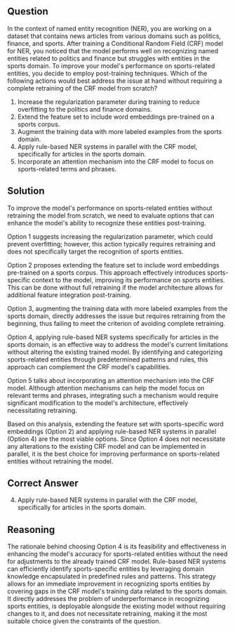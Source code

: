 ## Question

In the context of named entity recognition (NER), you are working on a dataset that contains news articles from various domains such as politics, finance, and sports. After training a Conditional Random Field (CRF) model for NER, you noticed that the model performs well on recognizing named entities related to politics and finance but struggles with entities in the sports domain. To improve your model's performance on sports-related entities, you decide to employ post-training techniques. Which of the following actions would best address the issue at hand without requiring a complete retraining of the CRF model from scratch?

1. Increase the regularization parameter during training to reduce overfitting to the politics and finance domains.
2. Extend the feature set to include word embeddings pre-trained on a sports corpus.
3. Augment the training data with more labeled examples from the sports domain.
4. Apply rule-based NER systems in parallel with the CRF model, specifically for articles in the sports domain.
5. Incorporate an attention mechanism into the CRF model to focus on sports-related terms and phrases.

## Solution

To improve the model's performance on sports-related entities without retraining the model from scratch, we need to evaluate options that can enhance the model's ability to recognize these entities post-training. 

Option 1 suggests increasing the regularization parameter, which could prevent overfitting; however, this action typically requires retraining and does not specifically target the recognition of sports entities.

Option 2 proposes extending the feature set to include word embeddings pre-trained on a sports corpus. This approach effectively introduces sports-specific context to the model, improving its performance on sports entities. This can be done without full retraining if the model architecture allows for additional feature integration post-training.

Option 3, augmenting the training data with more labeled examples from the sports domain, directly addresses the issue but requires retraining from the beginning, thus failing to meet the criterion of avoiding complete retraining.

Option 4, applying rule-based NER systems specifically for articles in the sports domain, is an effective way to address the model's current limitations without altering the existing trained model. By identifying and categorizing sports-related entities through predetermined patterns and rules, this approach can complement the CRF model's capabilities.

Option 5 talks about incorporating an attention mechanism into the CRF model. Although attention mechanisms can help the model focus on relevant terms and phrases, integrating such a mechanism would require significant modification to the model's architecture, effectively necessitating retraining.

Based on this analysis, extending the feature set with sports-specific word embeddings (Option 2) and applying rule-based NER systems in parallel (Option 4) are the most viable options. Since Option 4 does not necessitate any alterations to the existing CRF model and can be implemented in parallel, it is the best choice for improving performance on sports-related entities without retraining the model.

## Correct Answer

4. Apply rule-based NER systems in parallel with the CRF model, specifically for articles in the sports domain.

## Reasoning

The rationale behind choosing Option 4 is its feasibility and effectiveness in enhancing the model's accuracy for sports-related entities without the need for adjustments to the already trained CRF model. Rule-based NER systems can efficiently identify sports-specific entities by leveraging domain knowledge encapsulated in predefined rules and patterns. This strategy allows for an immediate improvement in recognizing sports entities by covering gaps in the CRF model's training data related to the sports domain. It directly addresses the problem of underperformance in recognizing sports entities, is deployable alongside the existing model without requiring changes to it, and does not necessitate retraining, making it the most suitable choice given the constraints of the question.
